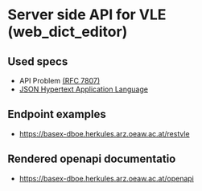 # Server side API for VLE (web_dict_editor)

## Used specs

* API Problem [(RFC 7807)](https://tools.ietf.org/html/rfc7807)
* [JSON Hypertext Application Language](https://tools.ietf.org/html/draft-kelly-json-hal-08)

## Endpoint examples

* https://basex-dboe.herkules.arz.oeaw.ac.at/restvle

## Rendered openapi documentatio

* https://basex-dboe.herkules.arz.oeaw.ac.at/openapi